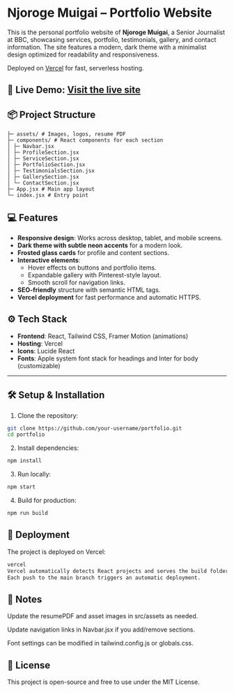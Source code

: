 # Njoroge Muigai – Portfolio Website

This is the personal portfolio website of **Njoroge Muigai**, a Senior Journalist at BBC, showcasing services, portfolio, testimonials, gallery, and contact information. The site features a modern, dark theme with a minimalist design optimized for readability and responsiveness.

Deployed on [Vercel](https://vercel.com/) for fast, serverless hosting.

## 🔗 Live Demo: [Visit the live site](https://njoroge-react-portfolio.vercel.app/)

## 📦 Project Structure

```src/
├─ assets/ # Images, logos, resume PDF
├─ components/ # React components for each section
│ ├─ Navbar.jsx
│ ├─ ProfileSection.jsx
│ ├─ ServiceSection.jsx
│ ├─ PortfolioSection.jsx
│ ├─ TestimonialsSection.jsx
│ ├─ GallerySection.jsx
│ └─ ContactSection.jsx
├─ App.jsx # Main app layout
└─ index.jsx # Entry point
```

## 💻 Features

- **Responsive design**: Works across desktop, tablet, and mobile screens.
- **Dark theme with subtle neon accents** for a modern look.
- **Frosted glass cards** for profile and content sections.
- **Interactive elements**:
  - Hover effects on buttons and portfolio items.
  - Expandable gallery with Pinterest-style layout.
  - Smooth scroll for navigation links.
- **SEO-friendly** structure with semantic HTML tags.
- **Vercel deployment** for fast performance and automatic HTTPS.


## ⚙️ Tech Stack

- **Frontend**: React, Tailwind CSS, Framer Motion (animations)
- **Hosting**: Vercel
- **Icons**: Lucide React
- **Fonts**: Apple system font stack for headings and Inter for body (customizable)

---

## 🛠 Setup & Installation

1. Clone the repository:

```bash
git clone https://github.com/your-username/portfolio.git
cd portfolio
```
2. Install dependencies:

```bash
npm install
```
3. Run locally:

```bash
npm start
```
4. Build for production:
```bash
npm run build
```

## 🚀 Deployment
The project is deployed on Vercel:
```bash
vercel
Vercel automatically detects React projects and serves the build folder.
Each push to the main branch triggers an automatic deployment.
```

## 📝 Notes
Update the resumePDF and asset images in src/assets as needed.

Update navigation links in Navbar.jsx if you add/remove sections.

Font settings can be modified in tailwind.config.js or globals.css.

## 📄 License
This project is open-source and free to use under the MIT License.

